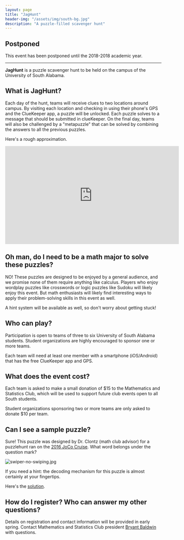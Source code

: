 ```yaml
---
layout: page
title: "JagHunt"
header-img: "/assets/img/south-bg.jpg"
description: "A puzzle-filled scavenger hunt"
---
```


## Postponed

This event has been postponed until the 2018-2018 academic
year.

---

**JagHunt** is a puzzle scavenger hunt to be held on
the campus of the University of South Alabama. 

## What is JagHunt?

Each day of the hunt,
teams will receive clues to two locations around campus.
By visiting each location and checking in using their
phone's GPS and the ClueKeeper app, a puzzle will be unlocked.
Each puzzle solves to a message that should be submitted
in clueKeeper. On the final day, teams will also be challenged
by a "metapuzzle" that can be solved by combining the answers
to all the previous puzzles.

Here's a rough approximation.

<iframe width="560" height="315" src="https://www.youtube.com/embed/LTTlczKbTYA" frameborder="0" gesture="media" allow="encrypted-media" allowfullscreen></iframe>

## Oh man, do I need to be a math major to solve these puzzles?

NO! These puzzles are designed to be enjoyed by a general
audience, and we promise none of them require anything like calculus.
Players who enjoy wordplay puzzles like crosswords or
logic puzzles like Sudoku will likely enjoy this event. But math
enthusiasts will likely find interesting ways to apply their
problem-solving skills in this event as well.

A hint system will be available as well, so don't worry about 
getting stuck!

## Who can play?

Participation is open to teams of three to six
University of South Alabama students. Student organizations
are highly encouraged to sponsor one or more teams.

Each team will need at least one member with a smartphone
(iOS/Android) that has the free ClueKeeper app and GPS.

## What does the event cost?

Each team is asked to make a small donation of $15 to the
Mathematics and Statistics Club, which will be used to 
support future club events open to all South students.

Student organizations sponsoring two or more teams are only asked to
donate $10 per team.

## Can I see a sample puzzle?

Sure! This puzzle was designed by Dr. Clontz (math club advisor)
for a puzzlehunt ran on the [2016 JoCo Cruise](https://jococruise.com/).
What word belongs under the question mark?

![swiper-no-swiping.jpg](http://clontz.org/img/swiper-no-swiping.jpg)

If you need a hint: the decoding mechanism for this puzzle is almost
certainly at your fingertips.

Here's the [solution](https://github.com/StevenClontz/swiper-no-swiping/raw/master/puzzle-solution.pdf).

## How do I register? Who can answer my other questions?

Details on registration and contact information will be provided
in early spring. Contact Mathematics and Statistics Club president
[Bryant Baldwin](mailto:bmb1523@jagmail.southalabama.edu)
with questions.
